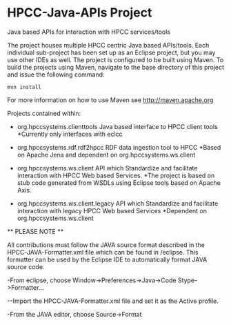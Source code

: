 HPCC-Java-APIs Project
=======================

Java based APIs for interaction with HPCC services/tools

The project houses multiple HPCC centric Java based APIs/tools.
Each individual sub-project has been set up as an Eclipse project, but you may use other IDEs as well.
The project is configured to be built using Maven.  To build the projects using Maven, navigate to the base directory of this project and issue the following command:

`mvn install`

For more information on how to use Maven see http://maven.apache.org


Projects contained within:
- org.hpccsystems.clienttools        Java based interface to HPCC client tools 
                                     *Currently only interfaces with eclcc

- org.hpccsystems.rdf.rdf2hpcc       RDF data ingestion tool to HPCC 
                                     *Based on Apache Jena and dependent on org.hpccsystems.ws.client

- org.hpccsystems.ws.client          API which Standardize and facilitate interaction with HPCC Web based Services.
                                     *The project is based on stub code generated from WSDLs using Eclipse tools based on Apache Axis.

- org.hpccsystems.ws.client.legacy   API which Standardize and facilitate interaction with legacy HPCC Web based Services
                                     *Dependent on org.hpccsystems.ws.client

** PLEASE NOTE **

All contributions must follow the JAVA source format described in the HPCC-JAVA-Formatter.xml file which can be found in /eclipse.
This formatter can be used by the Eclipse IDE to automatically format JAVA source code.

-From eclipse, choose Window->Preferences->Java->Code Stype->Formatter...

--Import the HPCC-JAVA-Formatter.xml file and set it as the Active profile.

-From the JAVA editor, choose Source->Format

